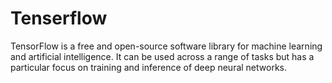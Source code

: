 # Tenserflow
TensorFlow is a free and open-source software library for machine learning and artificial intelligence. It can be used across a range of tasks but has a particular focus on training and inference of deep neural networks.
